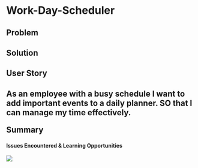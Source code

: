 # Work-Day-Scheduler


<h2> Problem </h2>

<h2> Solution </h2>


<h2>User Story <h2> 
 <p>
As an employee with a busy schedule
I want to add important events to a daily planner.
SO that I can manage my time effectively.
 </p>

Summary





<h4> Issues Encountered & Learning Opportunities </h4>
<img src='www.placeholder.com/150x150'>